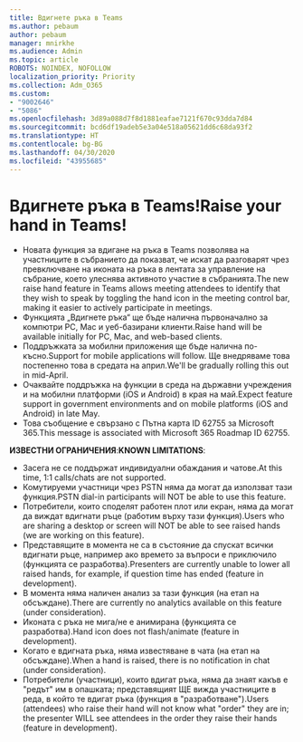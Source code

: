 ```yaml
---
title: Вдигнете ръка в Teams
ms.author: pebaum
author: pebaum
manager: mnirkhe
ms.audience: Admin
ms.topic: article
ROBOTS: NOINDEX, NOFOLLOW
localization_priority: Priority
ms.collection: Adm_O365
ms.custom:
- "9002646"
- "5086"
ms.openlocfilehash: 3d89a088d7f8d1881eafae7121f670c93dda7d84
ms.sourcegitcommit: bcd6df19adeb5e3a04e518a05621dd6c68da93f2
ms.translationtype: HT
ms.contentlocale: bg-BG
ms.lasthandoff: 04/30/2020
ms.locfileid: "43955685"
---
```

# <a name="raise-your-hand-in-teams"></a><span data-ttu-id="8f6ff-102">Вдигнете ръка в Teams!</span><span class="sxs-lookup"><span data-stu-id="8f6ff-102">Raise your hand in Teams!</span></span>

- <span data-ttu-id="8f6ff-103">Новата функция за вдигане на ръка в Teams позволява на участниците в събранието да показват, че искат да разговарят чрез превключване на иконата на ръка в лентата за управление на събрание, което улеснява активното участие в събранията.</span><span class="sxs-lookup"><span data-stu-id="8f6ff-103">The new raise hand feature in Teams allows meeting attendees to identify that they wish to speak by toggling the hand icon in the meeting control bar, making it easier to actively participate in meetings.</span></span>
- <span data-ttu-id="8f6ff-104">Функцията „Вдигнете ръка“ ще бъде налична първоначално за компютри PC, Mac и уеб-базирани клиенти.</span><span class="sxs-lookup"><span data-stu-id="8f6ff-104">Raise hand will be available initially for PC, Mac, and web-based clients.</span></span>
- <span data-ttu-id="8f6ff-105">Поддръжката за мобилни приложения ще бъде налична по-късно.</span><span class="sxs-lookup"><span data-stu-id="8f6ff-105">Support for mobile applications will follow.</span></span> <span data-ttu-id="8f6ff-106">Ще внедряваме това постепенно това в средата на април.</span><span class="sxs-lookup"><span data-stu-id="8f6ff-106">We'll be gradually rolling this out in mid-April.</span></span>
- <span data-ttu-id="8f6ff-107">Очаквайте поддръжка на функции в среда на държавни учреждения и на мобилни платформи (iOS и Android) в края на май.</span><span class="sxs-lookup"><span data-stu-id="8f6ff-107">Expect feature support in government environments and on mobile platforms (iOS and Android) in late May.</span></span>
- <span data-ttu-id="8f6ff-108">Това съобщение е свързано с Пътна карта ID 62755 за Microsoft 365.</span><span class="sxs-lookup"><span data-stu-id="8f6ff-108">This message is associated with Microsoft 365 Roadmap ID 62755.</span></span>

<span data-ttu-id="8f6ff-109">**ИЗВЕСТНИ ОГРАНИЧЕНИЯ**:</span><span class="sxs-lookup"><span data-stu-id="8f6ff-109">**KNOWN LIMITATIONS**:</span></span>

- <span data-ttu-id="8f6ff-110">Засега не се поддържат индивидуални обаждания и чатове.</span><span class="sxs-lookup"><span data-stu-id="8f6ff-110">At this time, 1:1 calls/chats are not supported.</span></span>
- <span data-ttu-id="8f6ff-111">Комутируеми участници чрез PSTN няма да могат да използват тази функция.</span><span class="sxs-lookup"><span data-stu-id="8f6ff-111">PSTN dial-in participants will NOT be able to use this feature.</span></span>
- <span data-ttu-id="8f6ff-112">Потребители, които споделят работен плот или екран, няма да могат да виждат вдигнати ръце (работим върху тази функция).</span><span class="sxs-lookup"><span data-stu-id="8f6ff-112">Users who are sharing a desktop or screen will NOT be able to see raised hands (we are working on this feature).</span></span>
- <span data-ttu-id="8f6ff-113">Представящите в момента не са в състояние да спускат всички вдигнати ръце, например ако времето за въпроси е приключило (функцията се разработва).</span><span class="sxs-lookup"><span data-stu-id="8f6ff-113">Presenters are currently unable to lower all raised hands, for example, if question time has ended (feature in development).</span></span>
- <span data-ttu-id="8f6ff-114">В момента няма наличен анализ за тази функция (на етап на обсъждане).</span><span class="sxs-lookup"><span data-stu-id="8f6ff-114">There are currently no analytics available on this feature (under consideration).</span></span>
- <span data-ttu-id="8f6ff-115">Иконата с ръка не мига/не е анимирана (функцията се разработва).</span><span class="sxs-lookup"><span data-stu-id="8f6ff-115">Hand icon does not flash/animate (feature in development).</span></span>
- <span data-ttu-id="8f6ff-116">Когато е вдигната ръка, няма известяване в чата (на етап на обсъждане).</span><span class="sxs-lookup"><span data-stu-id="8f6ff-116">When a hand is raised, there is no notification in chat (under consideration).</span></span>
- <span data-ttu-id="8f6ff-117">Потребители (участници), които вдигат ръка, няма да знаят какъв е "редът" им в опашката; представящият ЩЕ вижда участниците в реда, в който те вдигат ръка (функция в "разработване").</span><span class="sxs-lookup"><span data-stu-id="8f6ff-117">Users (attendees) who raise their hand will not know what "order" they are in; the presenter WILL see attendees in the order they raise their hands (feature in development).</span></span>
